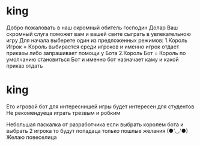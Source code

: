 # king

Добро пожаловать в наш скромный обитель господин Долар
Ваш скромный слуга поможет вам и вашей свите сыграть в увлекательною игру
Для начала выберете один из предложенных режимов:
1.Король Игрок = Король выбирается среди игроков и именно игрок отдает приказы либо запрашивает помощи у Бота
2.Король Бот = Король по умолчанию становиться Бот и именно бот назначает каму и какой приказ отдать 

# king
Ето игровой бот для интереснишей игры будет интересен для студентов 
Не рекомендуеца играть трезвым и робким 

Небольшая паскалка от разработчика если выбрать королем бота и выбрать 2 игрока то будут попадаца только пошлые желания (●'◡'●)
Желаю повеселица 
